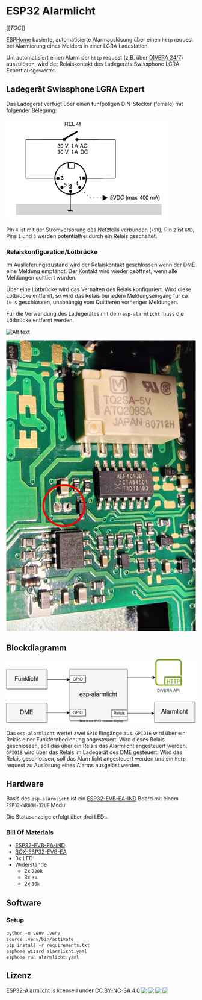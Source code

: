 # ESP32 Alarmlicht

[[_TOC_]]

[ESPHome](https://esphome.io/) basierte, automatisierte Alarmauslösung über einen `http` request bei Alarmierung eines Melders in einer LGRA Ladestation.

Um automatisiert einen Alarm per `http` request (z.B. über [DIVERA 24/7](https://www.divera247.com)) auszulösen, wird der Relaiskontakt 
des Ladegeräts Swissphone LGRA Expert ausgewertet.

## Ladegerät Swissphone LGRA Expert

Das Ladegerät verfügt über einen fünfpoligen DIN-Stecker (female) mit folgender Belegung:

![](assets/belegung-lgra-expert.png)

Pin `4` ist mit der Stromversorung des Netzteils verbunden (`+5V`), Pin `2` ist `GND`, Pins `1` und `3` werden potentialfrei durch ein Relais geschaltet.

### Relaiskonfiguration/Lötbrücke

Im Auslieferungszustand wird der Relaiskontakt geschlossen wenn der DME eine Meldung empfängt. Der Kontakt wird wieder geöffnet, wenn alle Meldungen quittiert wurden.

Über eine Lötbrücke wird das Verhalten des Relais konfiguriert. Wird diese Lötbrücke entfernt, so wird das Relais bei jedem Meldungseingang für ca. `10 s` 
geschlossen, unabhängig vom Quittieren vorheriger Meldungen.

Für die Verwendung des Ladegerätes mit dem `esp-alarmlicht` muss die Lötbrücke entfernt werden.

![Alt text](assets/br%C3%BCcke-geschlossen.jpg) 

![Alt text](assets/br%C3%BCcke-ge%C3%B6ffnet.jpg)

## Blockdiagramm

![Alt text](assets/schema.drawio.svg)

Das `esp-alarmlicht` wertet zwei `GPIO` Eingänge aus. `GPIO16` wird über ein Relais einer Funkfernbedienung angesteuert. Wird dieses Relais geschlossen, soll das über ein Relais das Alarmlicht angesteuert werden.
`GPIO18` wird über das Relais im Ladegerät des DME gesteuert. Wird das Relais geschlossen, soll das Alarmlicht angesteuert werden und ein `http` request zu Auslösung eines Alarms ausgelöst werden.


## Hardware

Basis des `esp-alarmlicht` ist ein [ESP32-EVB-EA-IND](https://www.olimex.com/Products/IoT/ESP32/ESP32-EVB) Board mit einem `ESP32-WROOM-32UE` Modul.

Die Statusanzeige erfolgt über drei LEDs.

### Bill Of Materials

* [ESP32-EVB-EA-IND](https://www.olimex.com/Products/IoT/ESP32/ESP32-EVB)
* [BOX-ESP32-EVB-EA](https://www.olimex.com/Products/IoT/ESP32/BOX-ESP32-EVB-EA)
* 3x LED
* Widerstände
  * 2x `220R`
  * 3x `3k`
  * 2x `10k`

## Software

### Setup

```
python -m venv .venv
source .venv/bin/activate
pip install -r requirements.txt
esphome wizard alarmlicht.yaml
esphome run alarmlicht.yaml
```

## Lizenz

  <p xmlns:cc="http://creativecommons.org/ns#" xmlns:dct="http://purl.org/dc/terms/"><a property="dct:title" rel="cc:attributionURL" href="https://github.com/momu/esp32-alarmlicht/">ESP32-Alarmlicht</a> is licensed under <a href="http://creativecommons.org/licenses/by-nc-sa/4.0/?ref=chooser-v1" target="_blank" rel="license noopener noreferrer" style="display:inline-block;">CC BY-NC-SA 4.0<img style="height:22px!important;margin-left:3px;vertical-align:text-bottom;" src="https://mirrors.creativecommons.org/presskit/icons/cc.svg?ref=chooser-v1"><img style="height:22px!important;margin-left:3px;vertical-align:text-bottom;" src="https://mirrors.creativecommons.org/presskit/icons/by.svg?ref=chooser-v1"><img style="height:22px!important;margin-left:3px;vertical-align:text-bottom;" src="https://mirrors.creativecommons.org/presskit/icons/nc.svg?ref=chooser-v1"><img style="height:22px!important;margin-left:3px;vertical-align:text-bottom;" src="https://mirrors.creativecommons.org/presskit/icons/sa.svg?ref=chooser-v1"></a></p> 